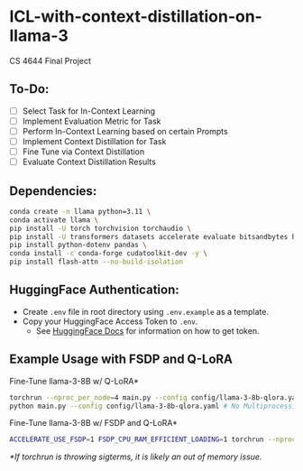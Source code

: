 # ICL-with-context-distillation-on-llama-3

CS 4644 Final Project

## To-Do:
- [ ] Select Task for In-Context Learning
- [ ] Implement Evaluation Metric for Task
- [ ] Perform In-Context Learning based on certain Prompts
- [ ] Implement Context Distillation for Task
- [ ] Fine Tune via Context Distillation
- [ ] Evaluate Context Distillation Results

## Dependencies:

```bash
conda create -n llama python=3.11 \
conda activate llama \
pip install -U torch torchvision torchaudio \
pip install -U transformers datasets accelerate evaluate bitsandbytes huggingface_hub trl peft \
pip install python-dotenv pandas \
conda install -c conda-forge cudatoolkit-dev -y \
pip install flash-attn --no-build-isolation
```

## HuggingFace Authentication:

-   Create `.env` file in root directory using `.env.example` as a template.
-   Copy your HuggingFace Access Token to `.env`.
    -   See [HuggingFace Docs](https://huggingface.co/docs/hub/en/security-tokens) for information on how to get token.

## Example Usage with FSDP and Q-LoRA

Fine-Tune llama-3-8B w/ Q-LoRA*
```bash
torchrun --nproc_per_node=4 main.py --config config/llama-3-8b-qlora.yaml # Multiprocessing
python main.py --config config/llama-3-8b-qlora.yaml # No Multiprocessing
```

Fine-Tune llama-3-8B w/ FSDP and Q-LoRA*
```bash
ACCELERATE_USE_FSDP=1 FSDP_CPU_RAM_EFFICIENT_LOADING=1 torchrun --nproc_per_node=4 main.py --config config/llama-3-8b-qlora.yaml
```

_*If torchrun is throwing sigterms, it is likely an out of memory issue._

